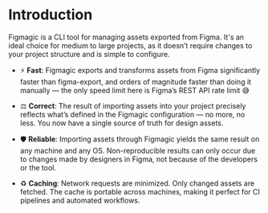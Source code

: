 # Introduction

Figmagic is a CLI tool for managing assets exported from Figma. It's an ideal choice for medium to large projects, as it doesn’t require changes to your project structure and is simple to configure.

- ⚡ **Fast**: Figmagic exports and transforms assets from Figma significantly faster than figma-export, and orders of magnitude faster than doing it manually — the only speed limit here is Figma’s REST API rate limit 😅

- ⚖️ **Correct**: The result of importing assets into your project precisely reflects what’s defined in the Figmagic configuration — no more, no less. You now have a single source of truth for design assets.

- 🛡️ **Reliable**: Importing assets through Figmagic yields the same result on any machine and any OS. Non-reproducible results can only occur due to changes made by designers in Figma, not because of the developers or the tool.

- ♻️ **Caching**: Network requests are minimized. Only changed assets are fetched. The cache is portable across machines, making it perfect for CI pipelines and automated workflows.
